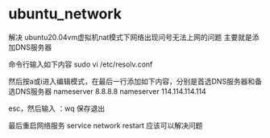 # ubuntu_network
解决 ubuntu20.04vm虚拟机nat模式下网络出现问号无法上网的问题
主要就是添加DNS服务器

命令行输入如下内容
sudo vi /etc/resolv.conf

然后按a或i进入编辑模式，在最后一行添加如下内容，分别是首选DNS服务器和备选DNS服务器
nameserver 8.8.8.8
nameserver 114.114.114.114

esc，然后输入
：wq   保存退出

最后重启网络服务
service network restart
应该可以解决问题
